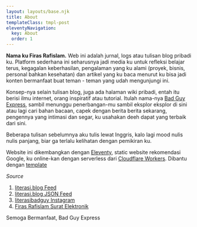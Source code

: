 ```yaml
---
layout: layouts/base.njk
title: About
templateClass: tmpl-post
eleventyNavigation:
  key: About
  order: 1
---
```


**Nama ku Firas Rafislam.** Web ini adalah jurnal, logs atau tulisan blog pribadi ku. Platform sederhana ini seharusnya jadi media ku untuk refleksi belajar terus, kegagalan keberhasilan, pengalaman yang ku alami (proyek, bisnis, personal bahkan kesehatan) dan artikel yang ku baca menurut ku bisa jadi konten bermanfaat buat teman - teman yang udah mengunjungi ini. 

Konsep-nya selain tulisan blog, juga ada halaman wiki pribadi, entah itu berisi ilmu internet, orang inspiratif atau tutorial. Itulah nama-nya [Bad Guy Express](https://literasi.blog), sambil menunggu penerbangan-mu sambil eksplor eksplor di sini atau lagi cari bahan bacaan, capek dengan berita berita sekarang, pengennya yang intimasi dan segar, ku usahakan deeh dapat yang terbaik dari sini.

Beberapa tulisan sebelumnya aku tulis lewat Inggris, kalo lagi mood nulis nulis panjang, biar ga terlalu kelihatan dengan pemikiran ku.

Website ini dikembangkan dengan [Eleventy](https://www.11ty.dev), static website rekomendasi Google, ku online-kan dengan serverless dari [Cloudflare Workers](https://workers.cloudflare.com/). Dibantu dengan [template](https://github.com/11ty/eleventy-base-blog)

*Source*

1. [literasi.blog Feed](https://literasi.blog/feed/feed.xml)
2. [literasi.blog JSON Feed](https://literasi.blog/feed/feed.json)
3. [literasibadguy Instagram](https://instagram.com/literasibadguy)
4. [Firas Rafislam Surat Elektronik](mailto:firasrafislam@live.com)

Semoga Bermanfaat,
Bad Guy Express
